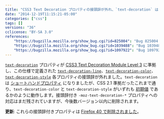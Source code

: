 ```yaml
---
title: "CSS3 Text Decoration プロパティの接頭辞が外れ、`text-decoration` はショートハンドになりました"
date: "2014-12-19T11:15:21-05:00"
categories: ["css"]
tags: []
versions: "36"
cclicense: "BY-SA 3.0"
references:
    "https://bugzilla.mozilla.org/show_bug.cgi?id=825004": "Bug 825004 – [css-text-decor-3] Unprefix CSS3 Text Decoration"
    "https://bugzilla.mozilla.org/show_bug.cgi?id=1039488": "Bug 1039488 – support the full css3-text-decor syntax for the \'text-decoration\' shorthand rather than only the CSS2.1 syntax"
    "https://bugzilla.mozilla.org/show_bug.cgi?id=1097922": "Bug 1097922 – Remove temporary aliases for -moz-text-decoration-*."
---
```

[`text-decoration`](https://developer.mozilla.org/ja/docs/Web/CSS/text-decoration) プロパティが [CSS3 Text Decoration Module Level 3](http://dev.w3.org/csswg/css-text-decor-3/) に準拠し、この仕様で定義された [`text-decoration-line`](https://developer.mozilla.org/ja/docs/Web/CSS/text-decoration-line)、[`text-decoration-color`](https://developer.mozilla.org/ja/docs/Web/CSS/text-decoration-color)、[`text-decoration-style`](https://developer.mozilla.org/ja/docs/Web/CSS/text-decoration-style) 各プロパティの接頭辞が外れました。`text-decoration` は [ショートハンドプロパティ](https://developer.mozilla.org/ja/docs/Web/CSS/Shorthand_properties) になりましたが、CSS 2.1 準拠だったこれまで通り、`text-decoration-color` と `text-decoration-style` がいずれも [初期値](https://developer.mozilla.org/ja/docs/Web/CSS/initial_value) であるかのように動作します。接頭辞付き `-moz-text-decoration-*` プロパティへの対応はまだ残されていますが、今後数バージョン以内に削除されます。

**更新**: これらの接頭辞付きプロパティは [Firefox 40 で削除されました](https://www.fxsitecompat.com/ja/docs/2015/moz-text-decoration-properties-have-been-removed/)。
